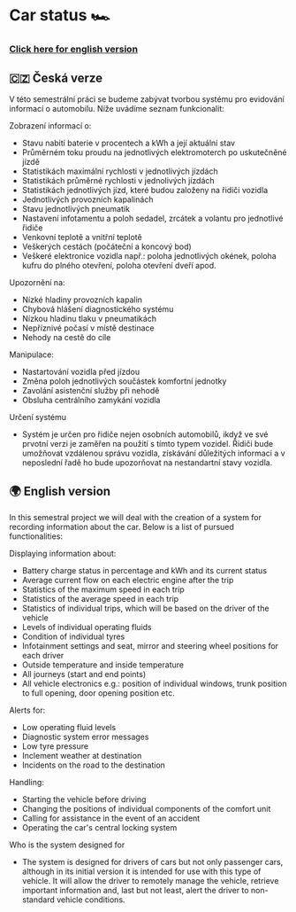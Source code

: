 # Car status 🏎

###  [Click here for english version](#-english-version)
## 🇨🇿 Česká verze

V této semestrální práci se budeme zabývat tvorbou systému pro evidování
informací o automobilu. Níže uvádíme seznam funkcionalit:

Zobrazení informací o:

- Stavu nabití baterie v procentech a kWh a její aktuální stav
- Průměrném toku proudu na jednotlivých elektromoterch po uskutečněné jízdě
- Statistikách maximální rychlosti v jednotlivých jízdách
- Statistikách průměrné rychlosti v jednolivých jízdách 
- Statistikách jednotlivých jízd, které budou založeny na řidiči vozidla
- Jednotlivých provozních kapalinách
- Stavu jednotlivých pneumatik 
- Nastavení infotamentu a poloh sedadel, zrcátek a volantu pro jednotlivé řidiče
- Venkovní teplotě a vnitřní teplotě
- Veškerých cestách (počáteční a koncový bod)
- Veškeré elektronice vozidla např.: poloha jednotlivých okének, poloha kufru do plného otevření, poloha otevření dveří apod.

Upozornění na:
- Nízké hladiny provozních kapalin
- Chybová hlášení diagnostického systému
- Nízkou hladinu tlaku v pneumatikách
- Nepříznivé počasí v místě destinace
- Nehody na cestě do cíle


Manipulace:
- Nastartování vozidla před jízdou
- Změna poloh jednotlivých součástek komfortní jednotky
- Zavolání asistenční služby při nehodě 
- Obsluha centrálního zamykání vozidla

Určení systému
- Systém je určen pro řidiče nejen osobních automobilů, ikdyž ve své prvotní verzi je zaměřen na použití s tímto typem vozidel.
Řidiči bude umožňovat vzdálenou správu vozidla, získávání důležitých informací a v neposlední řadě ho bude upozorňovat na 
nestandartní stavy vozidla.

<h2 id="english-version">🌍 English version</h3>

In this semestral project we will deal with the creation of a system for recording
information about the car. Below is a list of pursued functionalities:

Displaying information about:

- Battery charge status in percentage and kWh and its current status
- Average current flow on each electric engine after the trip
- Statistics of the maximum speed in each trip
- Statistics of the average speed in each trip
- Statistics of individual trips, which will be based on the driver of the vehicle
- Levels of individual operating fluids
- Condition of individual tyres
- Infotainment settings and seat, mirror and steering wheel positions for each driver
- Outside temperature and inside temperature
- All journeys (start and end points)
- All vehicle electronics e.g.: position of individual windows, trunk position to full opening, door opening position etc.

Alerts for:
- Low operating fluid levels
- Diagnostic system error messages
- Low tyre pressure
- Inclement weather at destination
- Incidents on the road to the destination


Handling:
- Starting the vehicle before driving
- Changing the positions of individual components of the comfort unit
- Calling for assistance in the event of an accident
- Operating the car's central locking system

Who is the system designed for
- The system is designed for drivers of cars but not only passenger cars, although in its initial version it is intended for use with this type of vehicle.
  It will allow the driver to remotely manage the vehicle, retrieve important information and, last but not least, alert the driver to
  non-standard vehicle conditions.

